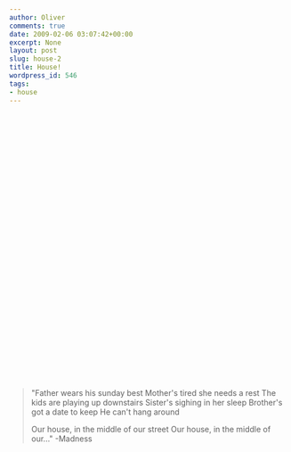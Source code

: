 ```yaml
---
author: Oliver
comments: true
date: 2009-02-06 03:07:42+00:00
excerpt: None
layout: post
slug: house-2
title: House!
wordpress_id: 546
tags:
- house
---
```


<object width="854" height="480"><param name="movie" value="http://www.youtube.com/v/1W_-95NAutY&hl=en&fs=1&ap=%2526fmt%3D22"></param><param name="allowFullScreen" value="true"></param><param name="allowscriptaccess" value="always"></param><embed src="http://www.youtube.com/v/1W_-95NAutY&hl=en&fs=1&ap=%2526fmt%3D22" type="application/x-shockwave-flash" allowscriptaccess="always" allowfullscreen="true" width="854" height="480"></embed></object>

<blockquote class="lyrics">
"Father wears his sunday best
Mother's tired she needs a rest
The kids are playing up downstairs
Sister's sighing in her sleep
Brother's got a date to keep
He can't hang around

Our house, in the middle of our street
Our house, in the middle of our..." -Madness
</blockquote>